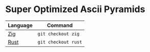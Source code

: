 # Super Optimized Ascii Pyramids

| Language | Command |
| -- | --|
| [Zig](https://ziglang.org/) | `git checkout zig` | 
| [Rust](https://www.rust-lang.org/) | `git checkout rust` | 